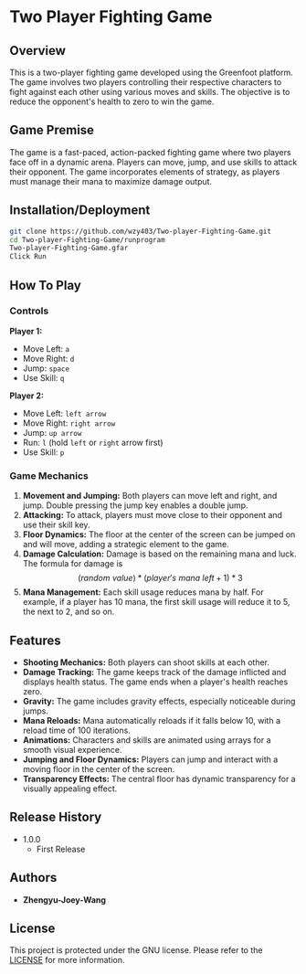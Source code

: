 # Two Player Fighting Game

## Overview

This is a two-player fighting game developed using the Greenfoot platform. The game involves two players controlling their respective characters to fight against each other using various moves and skills. The objective is to reduce the opponent's health to zero to win the game.

## Game Premise

The game is a fast-paced, action-packed fighting game where two players face off in a dynamic arena. Players can move, jump, and use skills to attack their opponent. The game incorporates elements of strategy, as players must manage their mana to maximize damage output.

## Installation/Deployment
```sh
git clone https://github.com/wzy403/Two-player-Fighting-Game.git
cd Two-player-Fighting-Game/runprogram
Two-player-Fighting-Game.gfar
Click Run
```

## How To Play

### Controls

**Player 1:**
- Move Left: `a`
- Move Right: `d`
- Jump: `space`
- Use Skill: `q`

**Player 2:**
- Move Left: `left arrow`
- Move Right: `right arrow`
- Jump: `up arrow`
- Run: `l` (hold `left` or `right` arrow first)
- Use Skill: `p`

### Game Mechanics

1. **Movement and Jumping:** Both players can move left and right, and jump. Double pressing the jump key enables a double jump.
2. **Attacking:** To attack, players must move close to their opponent and use their skill key. 
3. **Floor Dynamics:** The floor at the center of the screen can be jumped on and will move, adding a strategic element to the game.
4. **Damage Calculation:** Damage is based on the remaining mana and luck. The formula for damage is $$(random \ value) * (player's \ mana \ left + 1) * 3$$
5. **Mana Management:** Each skill usage reduces mana by half. For example, if a player has 10 mana, the first skill usage will reduce it to 5, the next to 2, and so on.

## Features

- **Shooting Mechanics:** Both players can shoot skills at each other.
- **Damage Tracking:** The game keeps track of the damage inflicted and displays health status. The game ends when a player's health reaches zero.
- **Gravity:** The game includes gravity effects, especially noticeable during jumps.
- **Mana Reloads:** Mana automatically reloads if it falls below 10, with a reload time of 100 iterations.
- **Animations:** Characters and skills are animated using arrays for a smooth visual experience.
- **Jumping and Floor Dynamics:** Players can jump and interact with a moving floor in the center of the screen.
- **Transparency Effects:** The central floor has dynamic transparency for a visually appealing effect.

## Release History

* 1.0.0
    * First Release

## Authors

* **Zhengyu-Joey-Wang**

## License

This project is protected under the GNU license. Please refer to the [LICENSE](LICENSE) for more information.